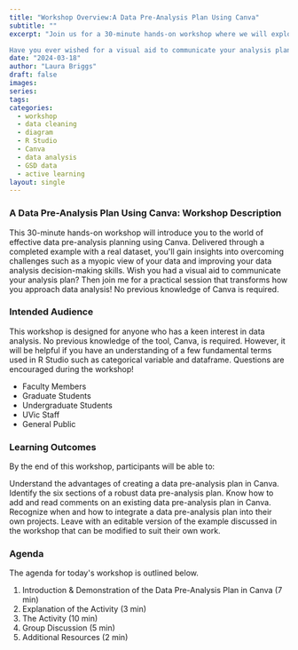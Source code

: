 ```yaml
---
title: "Workshop Overview:A Data Pre-Analysis Plan Using Canva"
subtitle: ""
excerpt: "Join us for a 30-minute hands-on workshop where we will explore the world of effective data pre-analysis planning using Canva. We'll use a real dataset to address common challenges, such as having a narrow perspective on your data. Together, we'll work to improve your data analysis decision-making skills.

Have you ever wished for a visual aid to communicate your analysis plan? You're in luck! No previous knowledge of Canva is required – just bring your curiosity and enthusiasm!"
date: "2024-03-18"
author: "Laura Briggs"
draft: false
images:
series:
tags:
categories:
  - workshop
  - data cleaning
  - diagram
  - R Studio
  - Canva
  - data analysis
  - GSD data
  - active learning
layout: single
---
```


### A Data Pre-Analysis Plan Using Canva: Workshop Description

This 30-minute hands-on workshop will introduce you to the world of effective data pre-analysis planning using Canva. Delivered through a completed example with a real dataset, you'll gain insights into overcoming challenges such as a myopic view of your data and improving your data analysis decision-making skills. Wish you had a visual aid to communicate your analysis plan? Then join me for a practical session that transforms how you approach data analysis! No previous knowledge of Canva is required.

### Intended Audience

This workshop is designed for anyone who has a keen interest in data analysis. No previous knowledge of the tool, Canva, is required. However, it will be helpful if you have an understanding of a few fundamental terms used in R Studio such as categorical variable and dataframe. Questions are encouraged during the workshop!

* Faculty Members
* Graduate Students
* Undergraduate Students
* UVic Staff
* General Public

### Learning Outcomes

By the end of this workshop, participants will be able to:

Understand the advantages of creating a data pre-analysis plan in Canva. 
Identify the six sections of a robust data pre-analysis plan. 
Know how to add and read comments on an existing data pre-analysis plan in Canva.
Recognize when and how to integrate a data pre-analysis plan into their own projects.
Leave with an editable version of the example discussed in the workshop that can be modified to suit their own work. 

### Agenda

The agenda for today's workshop is outlined below.

1. Introduction & Demonstration of the Data Pre-Analysis Plan in Canva (7 min)
2. Explanation of the Activity (3 min)
3. The Activity (10 min)
4. Group Discussion (5 min)
5. Additional Resources (2 min)
